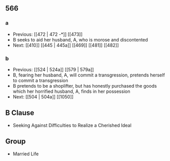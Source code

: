 ## 566
### a
- Previous: [[472 | 472 -*]] [[473]] 
- B seeks to aid her husband, A, who is morose and discontented
- Next: [[410]] [[445 | 445a]] [[469]] [[481]] [[482]] 

### b
- Previous: [[524 | 524a]] [[579 | 579a]] 
- B, fearing her husband, A, will commit a transgression, pretends herself to commit a transgression
- B pretends to be a shoplifter, but has honestly purchased the goods which her horrified husband, A, finds in her possession
- Next: [[504 | 504a]] [[1050]] 

## B Clause
- Seeking Against Difficulties to Realize a Cherished Ideal

## Group
- Married Life

